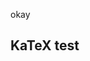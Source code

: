 <script type="text/javascript">
// JavaScript example

document.getElementById("demo").innerHTML = "Hello JavaScript!";
</script>
okay

## KaTeX test

